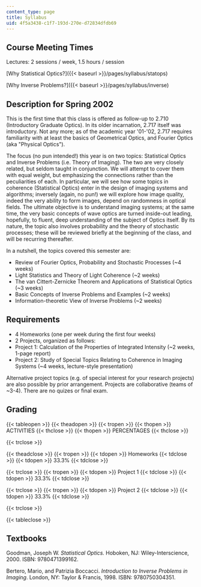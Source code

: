 ```yaml
---
content_type: page
title: Syllabus
uid: 4f5a3438-c1f7-193d-270e-d72834dfdb69
---
```


Course Meeting Times
--------------------

Lectures: 2 sessions / week, 1.5 hours / session

[Why Statistical Optics?]({{< baseurl >}}/pages/syllabus/statops)

[Why Inverse Problems?]({{< baseurl >}}/pages/syllabus/inverse)

Description for Spring 2002
---------------------------

This is the first time that this class is offered as follow-up to 2.710 (Introductory Graduate Optics). In its older incarnation, 2.717 itself was introductory. Not any more; as of the academic year '01-'02, 2.717 requires familiarity with at least the basics of Geometrical Optics, and Fourier Optics (aka "Physical Optics").

The focus (no pun intended!) this year is on two topics: Statistical Optics and Inverse Problems (i.e. Theory of Imaging). The two are very closely related, but seldom taught in conjunction. We will attempt to cover them with equal weight, but emphasizing the connections rather than the peculiarities of each. In particular, we will see how some topics in coherence (Statistical Optics) enter in the design of imaging systems and algorithms; inversely (again, no pun!) we will explore how image quality, indeed the very ability to form images, depend on randomness in optical fields. The ultimate objective is to understand imaging systems; at the same time, the very basic concepts of wave optics are turned inside-out leading, hopefully, to fluent, deep understanding of the subject of Optics itself. By its nature, the topic also involves probability and the theory of stochastic processes; these will be reviewed briefly at the beginning of the class, and will be recurring thereafter.

In a nutshell, the topics covered this semester are:

*   Review of Fourier Optics, Probability and Stochastic Processes (~4 weeks)
*   Light Statistics and Theory of Light Coherence (~2 weeks)
*   The van Cittert-Zernicke Theorem and Applications of Statistical Optics (~3 weeks)
*   Basic Concepts of Inverse Problems and Examples (~2 weeks)
*   Information-theoretic View of Inverse Problems (~2 weeks)

Requirements
------------

*   4 Homeworks (one per week during the first four weeks)
*   2 Projects, organized as follows:
*   Project 1: Calculation of the Properties of Integrated Intensity (~2 weeks, 1-page report)
*   Project 2: Study of Special Topics Relating to Coherence in Imaging Systems (~4 weeks, lecture-style presentation)

Alternative project topics (e.g. of special interest for your research projects) are also possible by prior arrangement. Projects are collaborative (teams of ~3-4). There are no quizes or final exam.

Grading
-------

{{< tableopen >}}
{{< theadopen >}}
{{< tropen >}}
{{< thopen >}}
ACTIVITIES
{{< thclose >}}
{{< thopen >}}
PERCENTAGES
{{< thclose >}}

{{< trclose >}}

{{< theadclose >}}
{{< tropen >}}
{{< tdopen >}}
Homeworks
{{< tdclose >}}
{{< tdopen >}}
33.3%
{{< tdclose >}}

{{< trclose >}}
{{< tropen >}}
{{< tdopen >}}
Project 1
{{< tdclose >}}
{{< tdopen >}}
33.3%
{{< tdclose >}}

{{< trclose >}}
{{< tropen >}}
{{< tdopen >}}
Project 2
{{< tdclose >}}
{{< tdopen >}}
33.3%
{{< tdclose >}}

{{< trclose >}}

{{< tableclose >}}

Textbooks
---------

Goodman, Joseph W. _Statistical Optics._ Hoboken, NJ: Wiley-Interscience, 2000. ISBN: 9780471399162.

Bertero, Mario, and Patrizia Boccacci. _Introduction to Inverse Problems in Imaging_. London, NY: Taylor & Francis, 1998. ISBN: 9780750304351.